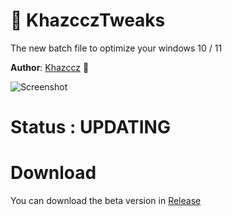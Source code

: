 #   🚀 KhazcczTweaks
The new batch file to optimize your windows 10 / 11

**Author**: [Khazccz](https://github.com/Khazccz) 👤

![Screenshot](https://i.postimg.cc/XqFnkpv2/screenshot.png)


# Status : UPDATING


# Download

You can download the beta version in [Release](https://github.com/Khazccz/KhazcczTweaks/releases/tag/KhazcczTweaks)
